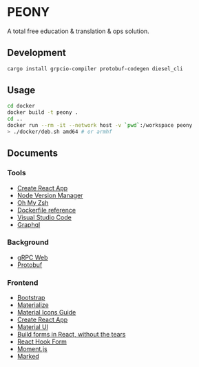 # PEONY

A total free education &amp; translation &amp; ops solution.

## Development

```bash
cargo install grpcio-compiler protobuf-codegen diesel_cli
```

## Usage

```bash
cd docker
docker build -t peony .
cd ..
docker run --rm -it --network host -v `pwd`:/workspace peony
> ./docker/deb.sh amd64 # or armhf
```

## Documents

### Tools

- [Create React App](https://create-react-app.dev/docs/adding-typescript/)
- [Node Version Manager](https://github.com/nvm-sh/nvm)
- [Oh My Zsh](https://github.com/ohmyzsh/ohmyzsh)
- [Dockerfile reference](https://docs.docker.com/engine/reference/builder/)
- [Visual Studio Code](https://code.visualstudio.com/Download)
- [Graphql](https://graphql.org/learn/)

### Background

- [gRPC Web](https://github.com/grpc/grpc-web)
- [Protobuf](https://developers.google.com/protocol-buffers/docs/proto3)

### Frontend

- [Bootstrap](https://getbootstrap.com/)
- [Materialize](https://materializecss.com/getting-started.html)
- [Material Icons Guide](https://google.github.io/material-design-icons/)
- [Create React App](https://create-react-app.dev/docs/adding-typescript/)
- [Material UI](https://next.material-ui.com/components/typography/#general)
- [Build forms in React, without the tears](https://formik.org/docs/examples/with-material-ui)
- [React Hook Form](https://react-hook-form.com/get-started/#IntegratingwithUIlibraries)
- [Moment.js](https://momentjs.com/)
- [Marked](https://github.com/markedjs/marked)
